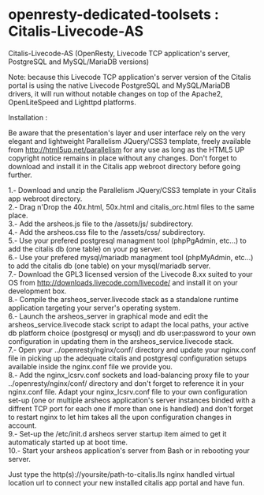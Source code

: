 # openresty-dedicated-toolsets : Citalis-Livecode-AS
Citalis-Livecode-AS (OpenResty, Livecode TCP application's server, PostgreSQL and MySQL/MariaDB versions)

Note: because this Livecode TCP application's server version of the Citalis portal is using the native Livecode PostgreSQL and MySQL/MariaDB drivers, it will run without notable changes on top of the Apache2, OpenLiteSpeed and Lighttpd platforms.

Installation :

Be aware that the presentation's layer and user interface rely on the very elegant and lightweight Parallelism JQuery/CSS3 template, freely available from http://html5up.net/parallelism for any use as long as the HTML5 UP copyright notice remains in place without any changes. Don't forget to download and install it in the Citalis app webroot directory before going further.

1.- Download and unzip the Parallelism JQuery/CSS3 template in your Citalis app webroot directory.<br />
2.- Drag n'Drop the 40x.html, 50x.html and citalis_orc.html files to the same place.<br />
3.- Add the arsheos.js file to the /assets/js/ subdirectory.<br />
4.- Add the arsheos.css file to the /assets/css/ subdirectory.<br />
5.- Use your prefered postgresql managment tool (phpPgAdmin, etc...) to add the citalis db (one table) on your pg server.<br />
6.- Use your prefered mysql/mariadb managment tool (phpMyAdmin, etc...) to add the citalis db (one table) on your mysql/mariadb server.<br />
7.- Download the GPL3 licensed version of the Livecode 8.xx suited to your OS from http://downloads.livecode.com/livecode/ and install it on your development box.<br />
8.- Compile the arsheos_server.livecode stack as a standalone runtime application targeting your server's operating system.<br />
6.- Launch the arsheos_server in graphical mode and edit the arsheos_service.livecode stack script to adapt the local paths, your active db platform choice (postgresql or mysql) and db user:password to your own configuration in updating them in the arsheos_service.livecode stack.<br />
7.- Open your ../openresty/nginx/conf/ directory and update your nginx.conf file in picking up the adequate citalis and postgresql configuration setups available inside the nginx.conf file we provide you.<br />
8.- Add the nginx_lcsrv.conf sockets and load-balancing proxy file to your ../openresty/nginx/conf/ directory and don't forget to reference it in your nginx.conf file. Adapt your nginx_lcsrv.conf file to your own configuration set-up (one or multiple arsheos application's server instances binded with a diffrent TCP port for each one if more than one is handled) and don't forget to restart nginx to let him takes all the upon configuration changes in account.<br />
9.- Set-up the /etc/init.d arsheos server startup item aimed to get it automaticaly started up at boot time.<br />
10.- Start your arsheos application's server from Bash or in rebooting your server.

Just type the http(s)://yoursite/path-to-citalis.lls nginx handled virtual location url to connect your new installed citalis app portal and have fun.
